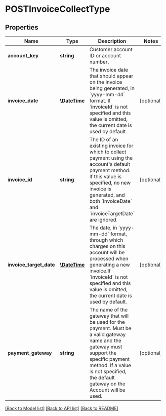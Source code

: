 # POSTInvoiceCollectType

## Properties
Name | Type | Description | Notes
------------ | ------------- | ------------- | -------------
**account_key** | **string** | Customer account ID or account number. | 
**invoice_date** | [**\DateTime**](Date.md) | The invoice date that should appear on the invoice being generated, in &#x60;yyyy-mm-dd&#x60; format. If &#x60;invoiceId&#x60; is not specified and this value is omitted, the current date is used by default. | [optional] 
**invoice_id** | **string** | The ID of an existing invoice for which to collect payment using the account&#39;s default payment method. If this value is specified, no new invoice is generated, and both &#x60;invoiceDate&#x60; and &#x60;invoiceTargetDate&#x60; are ignored. | [optional] 
**invoice_target_date** | [**\DateTime**](Date.md) | The date, in &#x60;yyyy-mm-dd&#x60; format, through which charges on this account will be processed when generating a new invoice.If &#x60;invoiceId&#x60; is not specified and this value is omitted, the current date is used by default. | [optional] 
**payment_gateway** | **string** | The name of the gateway that will be used for the payment. Must be a valid gateway name and the gateway must support the specific payment method. If a value is not specified, the default gateway on the Account will be used. | [optional] 

[[Back to Model list]](../README.md#documentation-for-models) [[Back to API list]](../README.md#documentation-for-api-endpoints) [[Back to README]](../README.md)


